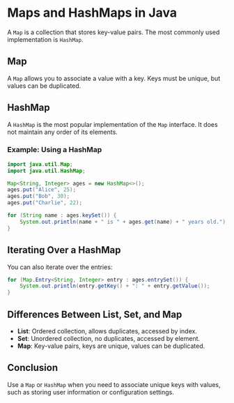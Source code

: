 # Maps and HashMaps in Java

A `Map` is a collection that stores key-value pairs. The most commonly used implementation is `HashMap`.

## Map
A `Map` allows you to associate a value with a key. Keys must be unique, but values can be duplicated.

## HashMap
A `HashMap` is the most popular implementation of the `Map` interface. It does not maintain any order of its elements.

### Example: Using a HashMap
```java
import java.util.Map;
import java.util.HashMap;

Map<String, Integer> ages = new HashMap<>();
ages.put("Alice", 25);
ages.put("Bob", 30);
ages.put("Charlie", 22);

for (String name : ages.keySet()) {
    System.out.println(name + " is " + ages.get(name) + " years old.");
}
```

## Iterating Over a HashMap
You can also iterate over the entries:
```java
for (Map.Entry<String, Integer> entry : ages.entrySet()) {
    System.out.println(entry.getKey() + ": " + entry.getValue());
}
```

## Differences Between List, Set, and Map
- **List**: Ordered collection, allows duplicates, accessed by index.
- **Set**: Unordered collection, no duplicates, accessed by element.
- **Map**: Key-value pairs, keys are unique, values can be duplicated.

## Conclusion
Use a `Map` or `HashMap` when you need to associate unique keys with values, such as storing user information or configuration settings. 